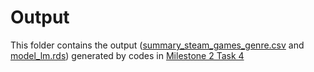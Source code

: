 # Output

This folder contains the output ([summary_steam_games_genre.csv](/output/summary_steam_games_genre.csv) and [model_lm.rds](/output/model_lm.rds)) generated by codes in [Milestone 2 Task 4](https://github.com/stat545ubc-2022/Zhaohang_Yan_MiniDataAnalysis/blob/main/Milestone_2/Milestone_2.md#task-4-reading-and-writing-data)

